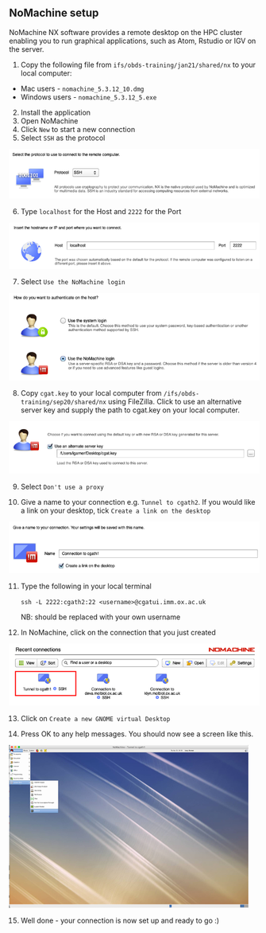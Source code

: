 ## NoMachine setup
NoMachine NX software provides a remote desktop on the HPC cluster enabling you to run graphical applications, such as Atom, Rstudio or IGV on the server. 

1. Copy the following file from `ifs/obds-training/jan21/shared/nx` to your local computer:
  * Mac users - `nomachine_5.3.12_10.dmg`
  * Windows users - `nomachine_5.3.12_5.exe`
2. Install the application
3. Open NoMachine
4. Click `New` to start a new connection
5. Select `SSH` as the protocol

![SSH protocol](img/nomachine_ssh.png)

6. Type `localhost` for the Host and `2222` for the Port

![Host](img/nomachine_localhost.png)

7. Select `Use the NoMachine login`

![Login](img/nomachine_login.png)

8. Copy `cgat.key` to your local computer from `/ifs/obds-training/sep20/shared/nx` using FileZilla. Click to use an alternative server key and supply the path to cgat.key on your local computer.

![Key](img/nomachine_cgatkey.png)

9. Select `Don't use a proxy`

10. Give a name to your connection e.g. `Tunnel to cgath2`. If you would like a link on your desktop, tick `Create a link on the desktop`

![Name](img/nomachine_connectionname.png)

11. Type the following in your local terminal

    `ssh -L 2222:cgath2:22 <username>@cgatui.imm.ox.ac.uk`

    NB: <username> should be replaced with your own username

12. In NoMachine, click on the connection that you just created

![Connection](img/nomachine_connectionicon.png)

13. Click on `Create a new GNOME virtual Desktop`

14. Press OK to any help messages. You should now see a screen like this.

![NoMachine Desktop](img/nomachine_desktop.png)

15. Well done - your connection is now set up and ready to go :)
